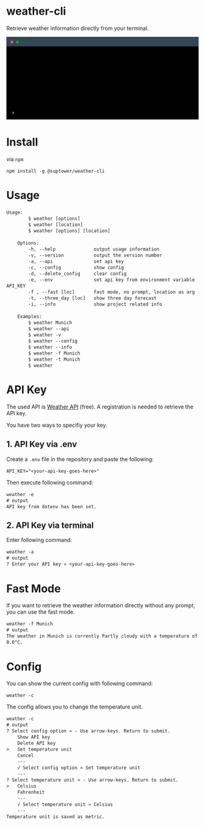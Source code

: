# weather-cli

Retrieve weather information directly from your terminal.

![terminal example usage](terminal.gif)

# Install
via `npm`
```
npm install -g @suptower/weather-cli
```

# Usage
```
Usage: 
        $ weather [options]
        $ weather [location]
        $ weather [options] [location]

    Options:
        -h, --help              output usage information
        -v, --version           output the version number
        -a, --api               set api key
        -c, --config            show config
        -d, --delete_config     clear config
        -e, --env               set api key from environment variable API_KEY
        -f , --fast [loc]       fast mode, no prompt, location as arg
        -t, --three_day [loc]   show three day forecast
        -i, --info              show project related info

    Examples:
        $ weather Munich
        $ weather --api
        $ weather -v
        $ weather --config
        $ weather --info
        $ weather -f Munich
        $ weather -t Munich
        $ weather
```

# API Key
The used API is [Weather API](https://www.weatherapi.com) (free). A registration is needed to retrieve the API key.

You have two ways to specifiy your key.

## 1. API Key via .env
Create a `.env` file in the repository and paste the following:
```
API_KEY="<your-api-key-goes-here>"
```
Then execute following command:
```
weather -e
# output
API key from dotenv has been set.
```

## 2. API Key via terminal
Enter following command:
```
weather -a
# output
? Enter your API key » <your-api-key-goes-here>
```

# Fast Mode
If you want to retrieve the weather information directly without any prompt, you can use the fast mode.
```
weather -f Munich
# output
The weather in Munich is currently Partly cloudy with a temperature of 8.0°C.
```

# Config
You can show the current config with following command:
```
weather -c
```
The config allows you to change the temperature unit.
```
weather -c
# output
? Select config option » - Use arrow-keys. Return to submit.
    Show API key
    Delete API key
>   Set temperature unit
    Cancel
    ---
    √ Select config option » Set temperature unit
    ---
? Select temperature unit » - Use arrow-keys. Return to submit.
>   Celsius
    Fahrenheit
    ---
    √ Select temperature unit » Celsius
    ---
Temperature unit is saved as metric.
```
